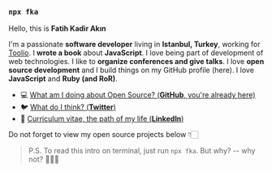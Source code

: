 ### `npx fka`


Hello, this is **Fatih Kadir Akın**

I'm a passionate **software developer** living in **Istanbul, Turkey**, working for [Toolio](https://toolio.com).
I **wrote a book** about **JavaScript**. I love being part of development of web technologies. I like to **organize conferences and give talks**.
I love **open source development** and I build things on my GitHub profile (here).
I love **JavaScript** and **Ruby (and RoR)**.

- 💻  [What am I doing about Open Source? (**GitHub**, you're already here)](https://github.com/f)
- 🐦  [What do I think? (**Twitter**)](https://twitter.com/fkadev)
- 🏹  [Curriculum vitae, the path of my life (**LinkedIn**)](https://linkedin.com/in/fatihkadirakin)

Do not forget to view my open source projects below 👇🏻

> P.S. To read this intro on terminal, just run `npx fka`. But why? -- why not? 🤷🏻‍♂️
